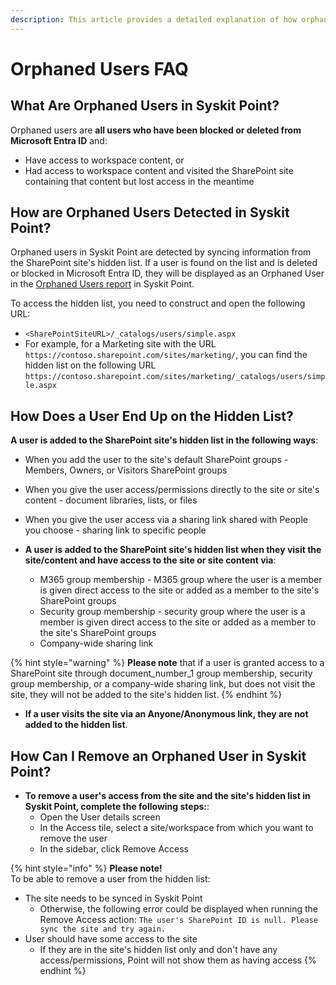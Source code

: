 ```yaml
---
description: This article provides a detailed explanation of how orphaned users are seen in Syskit Point.
---
```


# Orphaned Users FAQ

## What Are Orphaned Users in Syskit Point?

Orphaned users are **all users who have been blocked or deleted from Microsoft Entra ID** and:
  * Have access to workspace content, or
  * Had access to workspace content and visited the SharePoint site containing that content but lost access in the meantime

## How are Orphaned Users Detected in Syskit Point?
Orphaned users in Syskit Point are detected by syncing information from the SharePoint site's hidden list. 
If a user is found on the list and is deleted or blocked in Microsoft Entra ID, they will be displayed as an Orphaned User in the [Orphaned Users report](../reporting/cleanup-and-health-reports.md#orphaned-users) in Syskit Point.

To access the hidden list, you need to construct and open the following URL:
* `<SharePointSiteURL>/_catalogs/users/simple.aspx`
* For example, for a Marketing site with the URL `https://contoso.sharepoint.com/sites/marketing/`, you can find the hidden list on the following URL `https://contoso.sharepoint.com/sites/marketing/_catalogs/users/simple.aspx`

## How Does a User End Up on the Hidden List?

**A user is added to the SharePoint site's hidden list in the following ways**:
   * When you add the user to the site's default SharePoint groups - Members, Owners, or Visitors SharePoint groups
   * When you give the user access/permissions directly to the site or site's content - document libraries, lists, or files
   * When you give the user access via a sharing link shared with People you choose - sharing link to specific people

* **A user is added to the SharePoint site's hidden list when they visit the site/content and have access to the site or site content via**:
  * M365 group membership - M365 group where the user is a member is given direct access to the site or added as a member to the site's SharePoint groups
  * Security group membership - security group where the user is a member is given direct access to the site or added as a member to the site's SharePoint groups
  * Company-wide sharing link

{% hint style="warning" %}
**Please note** that if a user is granted access to a SharePoint site through document_number_1 group membership, security group membership, or a company-wide sharing link, but does not visit the site, they will not be added to the site's hidden list.
{% endhint %}

* **If a user visits the site via an Anyone/Anonymous link, they are not added to the hidden list**.

## How Can I Remove an Orphaned User in Syskit Point?

* **To remove a user's access from the site and the site's hidden list in Syskit Point, complete the following steps:**:
  * Open the User details screen
  * In the Access tile, select a site/workspace from which you want to remove the user
  * In the sidebar, click Remove Access
 
{% hint style="info" %}
**Please note!**\
To be able to remove a user from the hidden list:
 * The site needs to be synced in Syskit Point
   * Otherwise, the following error could be displayed when running the Remove Access action: `The user's SharePoint ID is null. Please sync the site and try again.`
 * User should have some access to the site
   * If they are in the site's hidden list only and don't have any access/permissions, Point will not show them as having access
{% endhint %}